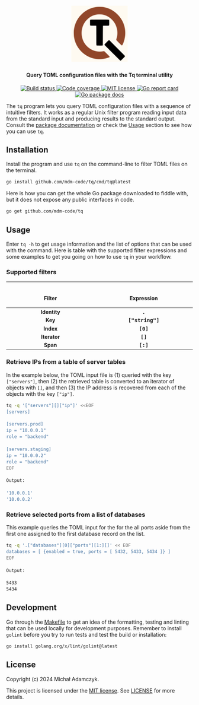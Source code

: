 <h1 align="center">
  <div >
    <img
      src="https://raw.githubusercontent.com/mdm-code/mdm-code.github.io/main/tq_logo.png"
      alt="logo"
      style="object-fit: contain"
      width="30%"
    />
  </div>
</h1>

<h4 align="center">Query TOML configuration files with the Tq terminal utility</h4>

<div align="center">
<p>
    <a href="https://github.com/mdm-code/tq/actions?query=workflow%3ACI">
        <img alt="Build status" src="https://github.com/mdm-code/tq/workflows/CI/badge.svg">
    </a>
    <a href="https://app.codecov.io/gh/mdm-code/tq">
        <img alt="Code coverage" src="https://codecov.io/gh/mdm-code/tq/branch/main/graphs/badge.svg?branch=main">
    </a>
    <a href="https://opensource.org/licenses/MIT" rel="nofollow">
        <img alt="MIT license" src="https://img.shields.io/github/license/mdm-code/tq">
    </a>
    <a href="https://goreportcard.com/report/github.com/mdm-code/tq">
        <img alt="Go report card" src="https://goreportcard.com/badge/github.com/mdm-code/tq">
    </a>
    <a href="https://pkg.go.dev/github.com/mdm-code/tq">
        <img alt="Go package docs" src="https://img.shields.io/badge/go.dev-reference-007d9c?logo=go&logoColor=white">
    </a>
</p>
</div>

The `tq` program lets you query TOML configuration files with a sequence of
intuitive filters. It works as a regular Unix filter program reading input data
from the standard input and producing results to the standard output. Consult the
[package documentation](https://pkg.go.dev/github.com/mdm-code/tq) or check the
[Usage](#usage) section to see how you can use `tq`.


## Installation

Install the program and use `tq` on the command-line to filter TOML files on
the terminal.

```sh
go install github.com/mdm-code/tq/cmd/tq@latest
```

Here is how you can get the whole Go package downloaded to fiddle with, but it
does not expose any public interfaces in code.

```sh
go get github.com/mdm-code/tq
```


## Usage

Enter `tq -h` to get usage information and the list of options that can be used
with the command. Here is table with the supported filter expressions and some
examples to get you going on how to use `tq` in your workflow.


### Supported filters

| <a href="#supported-filters"><img width="1000" height="0"></a><p>Filter</p> | <a href="#supported-filters"><img width="1000" height="0"></a><p>Expression</p> |
| :-------------------------------------------------------------------------: | :-----------------------------------------------------------------------------: |
| <b>Identity</b>                                                             | <kbd><b>.</b></kbd>                                                             |
| <b>Key</b>                                                                  | <kbd><b>["string"]</b></kbd>                                                    |
| <b>Index</b>                                                                | <kbd><b>[0]</b></kbd>                                                           |
| <b>Iterator</b>                                                             | <kbd><b>[]</b></kbd>                                                            |
| <b>Span</b>                                                                 | <kbd><b>[:]</b></kbd>                                                           |


### Retrieve IPs from a table of server tables

In the example below, the TOML input file is (1) queried with the key
`["servers"]`, then (2) the retrieved table is converted to an iterator of
objects with `[]`, and then (3) the IP address is recovered from each of the
objects with the key `["ip"]`.

```sh
tq -q '["servers"][]["ip"]' <<EOF
[servers]

[servers.prod]
ip = "10.0.0.1"
role = "backend"

[servers.staging]
ip = "10.0.0.2"
role = "backend"
EOF

Output:

'10.0.0.1'
'10.0.0.2'
```


### Retrieve selected ports from a list of databases

This example queries the TOML input for the for the all ports aside from the
first one assigned to the first database record on the list.

```sh
tq -q '.["databases"][0]["ports"][1:][]' << EOF
databases = [ {enabled = true, ports = [ 5432, 5433, 5434 ]} ]
EOF

Output:

5433
5434
```


## Development

Go through the [Makefile](Makefile) to get an idea of the formatting, testing and
linting that can be used locally for development purposes. Remember to install
`golint` before you try to run tests and test the build or installation:

```sh
go install golang.org/x/lint/golint@latest
```


## License

Copyright (c) 2024 Michał Adamczyk.

This project is licensed under the [MIT license](https://opensource.org/licenses/MIT).
See [LICENSE](LICENSE) for more details.
